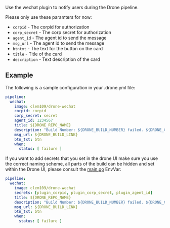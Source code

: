 Use the wechat plugin to notify users during the Drone pipeline.

Please only use these paramters for now:

* `corpid` - The corpid for authorization
* `corp_secret` - The corp secret for authorization
* `agent_id` - The agent id to send the message
* `msg_url` - The agent id to send the message
* `btntxt` - The text for the button on the card
* `title` - Title of the card
* `description` - Text description of the card

## Example

The following is a sample configuration in your .drone.yml file:

```yaml
pipeline:
  wechat:
    image: clem109/drone-wechat
    corpid: corpid
    corp_secret: secret
    agent_id: 1234567
    title: ${DRONE_REPO_NAME}
    description: "Build Number: ${DRONE_BUILD_NUMBER} failed. ${DRONE_COMMIT_AUTHOR} please fix. Check the results here: ${DRONE_BUILD_LINK} "
    msg_url: ${DRONE_BUILD_LINK}
    btn_txt: btn
    when:
      status: [ failure ]
```

If you want to add secrets that you set in the drone UI make sure you use the
correct naming scheme, all parts of the build can be hidden and set within the
Drone UI, please consult the [main.go](main.go) EnvVar:

```yaml
pipeline:
  wechat:
    image: clem109/drone-wechat
    secrets: [plugin_corpid, plugin_corp_secret, plugin_agent_id]
    title: ${DRONE_REPO_NAME}
    description: "Build Number: ${DRONE_BUILD_NUMBER} failed. ${DRONE_COMMIT_AUTHOR} please fix. Check the results here: ${DRONE_BUILD_LINK} "
    msg_url: ${DRONE_BUILD_LINK}
    btn_txt: btn
    when:
      status: [ failure ]
```
